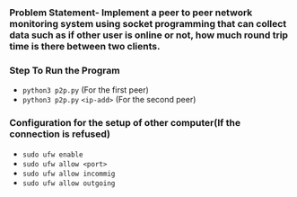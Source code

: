 ### **Problem Statement**- Implement a peer to peer network monitoring system using socket programming that can collect data such as if other user is online or not, how much round trip time is there between two clients.

### **Step To Run the Program**
- `python3 p2p.py` (For the first peer)
- `python3 p2p.py` `<ip-add>` (For the second peer)

### **Configuration for the setup of other computer(If the connection is refused)**
- `sudo ufw enable`
- `sudo ufw allow <port>`
- `sudo ufw allow incommig`
- `sudo ufw allow outgoing`

